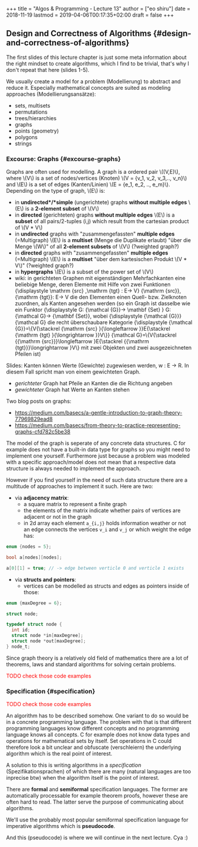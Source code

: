 +++
title = "Algos & Programming - Lecture 13"
author = ["eo shiru"]
date = 2018-11-19
lastmod = 2019-04-06T00:17:35+02:00
draft = false
+++

## Design and Correctness of Algorithms {#design-and-correctness-of-algorithms}

The first slides of this lecture chapter is just some meta information about the right mindset to create algorithms, which I find to be trivial, that's why I don't repeat that here (slides 1-5).

We usually create a model for a problem (Modellierung) to abstract and reduce it. Especially mathematical concepts are suited as modeling approaches (Modellierungsansätze):

-   sets, multisets
-   permutations
-   trees/hierarchies
-   graphs
-   points (geometry)
-   polygons
-   strings


### Excourse: Graphs {#excourse-graphs}

Graphs are often used for modelling. A graph is a ordered pair \\((V,E)\\), where \\(V\\) is a set of nodes/vertices (Knoten) \\(V = {v\_1, v\_2, v\_3,.., v\_n}\\) and \\(E\\) is a set of edges (Kanten/Linien) \\(E = {e\_1, e\_2, .., e\_m}\\). Depending on the type of graph, \\(E\\) is:

-   in **undirected\*/\*simple** (ungerichtete) graphs **without multiple edges** \\(E\\) is a **2-element subset** of \\(V\\)
-   in **directed** (gerichteten) graphs **without multiple edges** \\(E\\) is a **subset** of all pairs/2-tuples (i,j) which result from the cartesian product of \\(V \* V\\)
-   in **undirected** graphs with "zusammengefassten" **multiple edges** (=Multigraph) \\(E\\) is a **multiset** (Menge die Duplikate erlaubt) "über die Menge \\(W\\)" of all **2-element subsets** of \\(V\\) (?weighted graph?)
-   in **directed** graphs with "zusammengefassten" **multiple edges** (=Multigraph) \\(E\\) is a **multiset**  "über dem kartesischen Produkt \\(V \* V\\)" (?weighted graph?)
-   in **hypergraphs** \\(E\\) is a subset of the power set of \\(V\\)
-   wiki: in gerichteten Graphen mit eigenständigen Mehrfachkanten eine beliebige Menge, deren Elemente mit Hilfe von zwei Funktionen {\displaystyle \mathrm {src} ,\mathrm {tgt} : E&rarr; V} {\mathrm  {src}},{\mathrm  {tgt}}: E&rarr; V die den Elementen einen Quell- bzw. Zielknoten zuordnen, als Kanten angesehen werden (so ein Graph ist dasselbe wie ein Funktor {\displaystyle G: {\mathcal {G}}&rarr; \mathbf {Set} } G: {\mathcal  G}&rarr; {\mathbf  {Set}}, wobei {\displaystyle {\mathcal {G}}} {\mathcal  G} die recht überschaubare Kategorie {\displaystyle {\mathcal {G}}=\\{V{\stackrel {\mathrm {src} }{\longleftarrow }}E{\stackrel {\mathrm {tgt} }{\longrightarrow }}V\\}} {\mathcal  G}=\\{V{\stackrel  {{\mathrm  {src}}}\longleftarrow }E{\stackrel  {{\mathrm  {tgt}}}\longrightarrow }V\\} mit zwei Objekten und zwei ausgezeichneten Pfeilen ist)

Slides: Kanten können Werte (Gewichte) zugewiesen werden, w : E → R. In diesem Fall spricht man von einem gewichteten Graph.

-   _gerichteter_ Graph hat Pfeile an Kanten die die Richtung angeben
-   _gewichteter_ Graph hat Werte an Kanten stehen

Two blog posts on graphs:

-   <https://medium.com/basecs/a-gentle-introduction-to-graph-theory-77969829ead8>
-   <https://medium.com/basecs/from-theory-to-practice-representing-graphs-cfd782c5be38>

The model of the graph is seperate of any concrete data structures. C for example does not have a built-in data type for graphs so you might need to implement one yourself. Furthermore just because a problem was modeled with a specific approach/model does not mean that a respective data structure is always needed to implement the approach.

However if you find yourself in the need of such data structure there are a multitude of approaches to implement it such. Here are two:

-   via **adjacency matrix**:
    -   a square matrix to represent a finite graph
    -   the elements of the matrix indicate whether pairs of vertices are adjacent or not in the graph
    -   in 2d array each element `a_{i,j}` holds information weather or not an edge connects the vertices `v_i` and `v_j` or which weight the edge has:

```C
enum {nodes = 5};

bool a[nodes][nodes];

a[0][1] = true; // -> edge between verticle 0 and verticle 1 exists
```

-   via **structs and pointers**:
    -   vertices can be modelled as structs and edges as pointers inside of those:

```C
enum {maxDegree = 6};

struct node;

typedef struct node {
  int id;
  struct node *in[maxDegree];
  struct node *out[maxDegree];
} node_t;
```

Since graph theory is a relatively old field of mathematics there are a lot of theorems, laws and standard algorithms for solving certain problems.

<div style="color:red;">
  <div></div>

TODO check those code examples

</div>


### Specification {#specification}

<div style="color:red;">
  <div></div>

TODO check those code examples

</div>

An algorithm has to be described somehow. One variant to do so would be in a concrete programming language. The problem with that is that different programming languages know different concepts and no programming language knows all concepts. C for example does not know data types and operations for mathematical sets by itself. Set operations in C could therefore look a bit unclear and obfuscate (verschleiern) the underlying algorithm which is the real point of interest.

A solution to this is writing algorithms in a _specification_ (Spezifikationsprachen) of which there are many (natural languages are too inprecise btw) when the algorithm itself is the point of interest.

There are **formal** and **semiformal** specification languages. The former are automatically processable for example theorem proofs, however these are often hard to read. The latter serve the purpose of communicating about algorithms.

We'll use the probably most popular semiformal specification language for imperative algorithms which is **pseudocode**.

And this (pseudocode) is where we will continue in the next lecture. Cya :)

